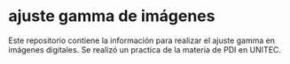 # ajuste gamma de imágenes
Este repositorio contiene la información para realizar el ajuste gamma en imágenes digitales. Se realizó un practica de la materia de PDI en UNITEC.
